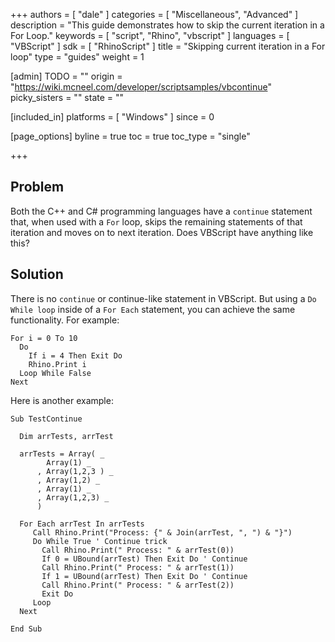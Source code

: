 +++
authors = [ "dale" ]
categories = [ "Miscellaneous", "Advanced" ]
description = "This guide demonstrates how to skip the current iteration in a For Loop."
keywords = [ "script", "Rhino", "vbscript" ]
languages = [ "VBScript" ]
sdk = [ "RhinoScript" ]
title = "Skipping current iteration in a For loop"
type = "guides"
weight = 1

[admin]
TODO = ""
origin = "https://wiki.mcneel.com/developer/scriptsamples/vbcontinue"
picky_sisters = ""
state = ""

[included_in]
platforms = [ "Windows" ]
since = 0

[page_options]
byline = true
toc = true
toc_type = "single"

+++


## Problem

Both the C++ and C# programming languages have a ```continue``` statement that, when used with a ```For``` loop, skips the remaining statements of that iteration and moves on to next iteration. Does VBScript have anything like this?

## Solution

There is no ```continue``` or continue-like statement in VBScript. But using a ```Do While loop``` inside of a ```For Each``` statement, you can achieve the same functionality. For example:

```vbnet
For i = 0 To 10
  Do
    If i = 4 Then Exit Do
    Rhino.Print i
  Loop While False
Next
```
Here is another example:
```vbnet
Sub TestContinue
 
  Dim arrTests, arrTest
 
  arrTests = Array( _
        Array(1) _
      , Array(1,2,3 ) _
      , Array(1,2) _
      , Array(1) _
      , Array(1,2,3) _
      )
 
  For Each arrTest In arrTests
     Call Rhino.Print("Process: {" & Join(arrTest, ", ") & "}")
     Do While True ' Continue trick
       Call Rhino.Print(" Process: " & arrTest(0))
       If 0 = UBound(arrTest) Then Exit Do ' Continue
       Call Rhino.Print(" Process: " & arrTest(1))
       If 1 = UBound(arrTest) Then Exit Do ' Continue
       Call Rhino.Print(" Process: " & arrTest(2))
       Exit Do
     Loop
  Next
 
End Sub
```
